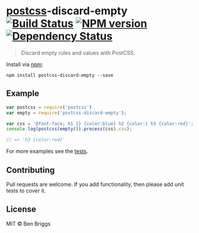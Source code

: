 # [postcss][postcss]-discard-empty [![Build Status](https://travis-ci.org/ben-eb/postcss-discard-empty.svg?branch=master)][ci] [![NPM version](https://badge.fury.io/js/postcss-discard-empty.svg)][npm] [![Dependency Status](https://gemnasium.com/ben-eb/postcss-discard-empty.svg)][deps]

> Discard empty rules and values with PostCSS.

Install via [npm](https://npmjs.org/package/postcss-discard-empty):

```
npm install postcss-discard-empty --save
```

## Example

```js
var postcss = require('postcss')
var empty = require('postcss-discard-empty');

var css = '@font-face; h1 {} {color:blue} h2 {color:} h3 {color:red}';
console.log(postcss(empty()).process(css).css);

// => 'h3 {color:red}'
```

For more examples see the [tests](test.js).

## Contributing

Pull requests are welcome. If you add functionality, then please add unit tests
to cover it.

## License

MIT © Ben Briggs

[ci]:      https://travis-ci.org/ben-eb/postcss-discard-empty
[deps]:    https://gemnasium.com/ben-eb/postcss-discard-empty
[npm]:     http://badge.fury.io/js/postcss-discard-empty
[postcss]: https://github.com/postcss/postcss
